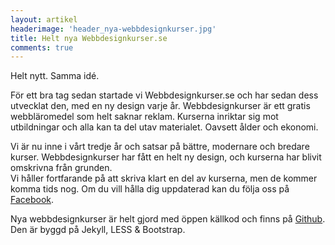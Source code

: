 ```yaml
---
layout: artikel
headerimage: 'header_nya-webbdesignkurser.jpg'
title: Helt nya Webbdesignkurser.se
comments: true
---
```

<p class="preamble">Helt nytt. Samma idé. </p>
För ett bra tag sedan startade vi Webbdesignkurser.se och har sedan dess utvecklat den, med en ny design varje år. Webbdesignkurser är ett gratis webbläromedel som helt saknar reklam. Kurserna inriktar sig mot utbildningar och alla kan ta del utav materialet. Oavsett ålder och ekonomi.  

Vi är nu inne i vårt tredje år och satsar på bättre, modernare och bredare kurser.
Webbdesignkurser har fått en helt ny design, och kurserna har blivit omskrivna från grunden.  
Vi håller fortfarande på att skriva klart en del av kurserna, men de kommer komma tids nog. Om du vill hålla dig uppdaterad kan du följa oss på <a href="http://facebook.com/webbdesignkurser">Facebook</a>.

Nya webbdesignkurser är helt gjord med öppen källkod och finns på [Github](http://github.com/Webbdesignkurser).  
Den är byggd på Jekyll, LESS & Bootstrap.
